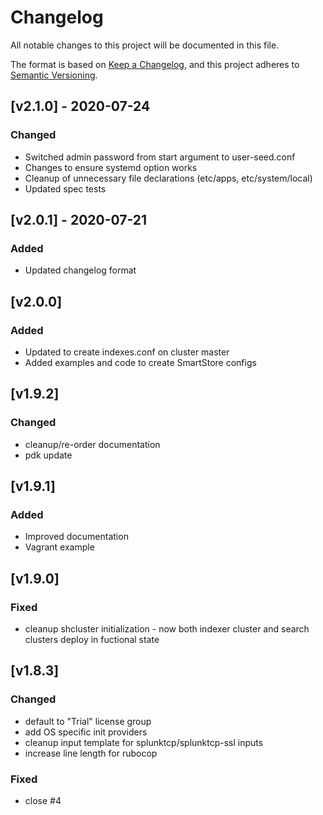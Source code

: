 # Changelog

All notable changes to this project will be documented in this file.

The format is based on [Keep a Changelog](https://keepachangelog.com/en/1.0.0/),
and this project adheres to [Semantic Versioning](https://semver.org/spec/v2.0.0.html).

## [v2.1.0] - 2020-07-24

### Changed

- Switched admin password from start argument to user-seed.conf
- Changes to ensure systemd option works
- Cleanup of unnecessary file declarations (etc/apps, etc/system/local)
- Updated spec tests

## [v2.0.1] - 2020-07-21

### Added

- Updated changelog format

## [v2.0.0]

### Added

- Updated to create indexes.conf on cluster master
- Added examples and code to create SmartStore configs

## [v1.9.2]

### Changed

- cleanup/re-order documentation
- pdk update

## [v1.9.1]

### Added

- Improved documentation
- Vagrant example

## [v1.9.0]

### Fixed

- cleanup shcluster initialization - now both indexer cluster and search clusters deploy in fuctional state

## [v1.8.3]

### Changed

- default to "Trial" license group
- add OS specific init providers
- cleanup input template for splunktcp/splunktcp-ssl inputs
- increase line length for rubocop

### Fixed

- close #4
